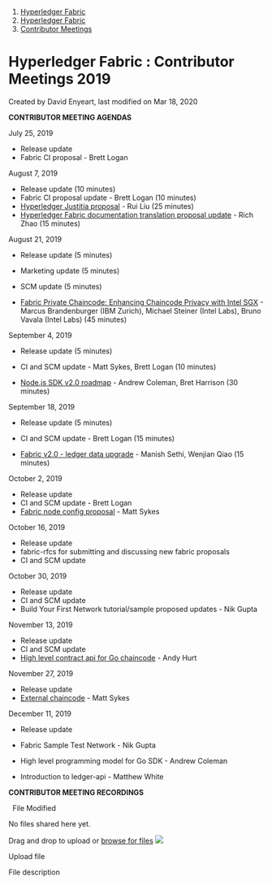 1. [Hyperledger Fabric](index.html)
2. [Hyperledger Fabric](Hyperledger-Fabric_22839309.html)
3. [Contributor Meetings](Contributor-Meetings_22840714.html)

# Hyperledger Fabric : Contributor Meetings 2019

Created by David Enyeart, last modified on Mar 18, 2020

**CONTRIBUTOR MEETING AGENDAS**

July 25, 2019

- Release update
- Fabric CI proposal - Brett Logan

August 7, 2019

- Release update (10 minutes)
- Fabric CI proposal update - Brett Logan (10 minutes)
- [Hyperledger Justitia proposal](https://lf-hyperledger.atlassian.net/wiki/display/HYP/Hyperledger+Justitia+Proposal) - Rui Liu (25 minutes)
- [Hyperledger Fabric documentation translation proposal update](https://lf-hyperledger.atlassian.net/wiki/display/HYP/Multi-Language+Documentation) - Rich Zhao (15 minutes)

August 21, 2019

- Release update (5 minutes)
  
- Marketing update (5 minutes)
- SCM update (5 minutes)
- [Fabric Private Chaincode: Enhancing Chaincode Privacy with Intel SGX](https://docs.google.com/presentation/d/1ewl7PcY9t27lScv2O2VaeHMsk13oe5B2MqU-qzDiR80) - Marcus Brandenburger (IBM Zurich), Michael Steiner (Intel Labs), Bruno Vavala (Intel Labs) (45 minutes)
  

September 4, 2019

- Release update (5 minutes)
  
- CI and SCM update - Matt Sykes, Brett Logan (10 minutes)
- [Node.js SDK v2.0 roadmap](https://jira.hyperledger.org/browse/FABN-1347) - Andrew Coleman, Bret Harrison (30 minutes)

September 18, 2019

- Release update (5 minutes)
  
- CI and SCM update - Brett Logan (15 minutes)
- [Fabric v2.0 - ledger data upgrade](https://jira.hyperledger.org/browse/FAB-15499) - Manish Sethi, Wenjian Qiao (15 minutes)

October 2, 2019

- Release update
- CI and SCM update - Brett Logan
- [Fabric node config proposal](https://jira.hyperledger.org/browse/FAB-16753) - Matt Sykes

October 16, 2019

- Release update
- fabric-rfcs for submitting and discussing new fabric proposals
- CI and SCM update

October 30, 2019

- Release update
- CI and SCM update
- Build Your First Network tutorial/sample proposed updates - Nik Gupta

November 13, 2019

- Release update
- CI and SCM update
- [High level contract api for Go chaincode](https://jira.hyperledger.org/browse/FAB-16640) - Andy Hurt

November 27, 2019

- Release update
- [External chaincode](https://jira.hyperledger.org/browse/FAB-13584) - Matt Sykes

December 11, 2019

- Release update
- Fabric Sample Test Network - Nik Gupta
- High level programming model for Go SDK - Andrew Coleman
  
- Introduction to ledger-api - Matthew White

**CONTRIBUTOR MEETING RECORDINGS**

  File Modified

No files shared here yet.

Drag and drop to upload or [browse for files]() ![](images/icons/wait.gif)

Upload file

File description
